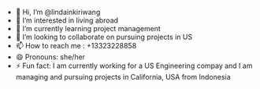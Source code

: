 - 👋 Hi, I’m @lindainkiriwang
- 👀 I’m interested in living abroad
- 🌱 I’m currently learning project management
- 💞️ I’m looking to collaborate on pursuing projects in US
- 📫 How to reach me : +13323228858
- 😄 Pronouns: she/her
- ⚡ Fun fact: I am currently working for a US Engineering compay and I am managing and pursuing projects in California, USA from Indonesia

<!---
lindainkiriwang/lindainkiriwang is a ✨ special ✨ repository because its `README.md` (this file) appears on your GitHub profile.
You can click the Preview link to take a look at your changes.
--->
